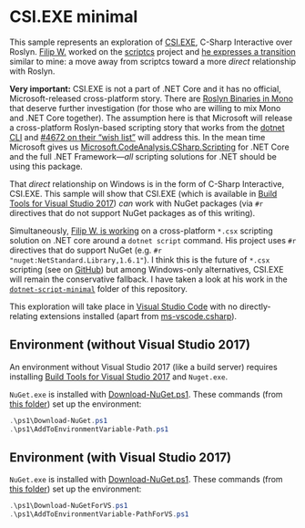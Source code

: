 # CSI.EXE minimal

This sample represents an exploration of [CSI.EXE](https://msdn.microsoft.com/en-us/magazine/mt614271.aspx), C-Sharp Interactive over Roslyn. [Filip W.](https://github.com/filipw) worked on the [scriptcs](https://github.com/scriptcs/scriptcs) project and [he expresses a transition](https://www.strathweb.com/2016/12/writing-c-build-scripts-with-fake-omnisharp-and-vs-code/) similar to mine: a move away from scriptcs toward a more _direct_ relationship with Roslyn.

**Very important:** CSI.EXE is not a part of .NET Core and it has no official, Microsoft-released cross-platform story. There are [Roslyn Binaries in Mono](https://github.com/mono/roslyn-binaries) that deserve further investigation (for those who are willing to mix Mono and .NET Core together). The assumption here is that Microsoft will release a cross-platform Roslyn-based scripting story that works from the [dotnet CLI](https://github.com/dotnet/cli) and [#4672 on their “wish list”](https://github.com/dotnet/cli/issues/4672) will address this. In the mean time Microsoft gives us [Microsoft.CodeAnalysis.CSharp.Scripting](https://www.nuget.org/packages/Microsoft.CodeAnalysis.CSharp.Scripting/#dotnet-cli) for .NET Core and the full .NET Framework—_all_ scripting solutions for .NET should be using this package.

That _direct_ relationship on Windows is in the form of C-Sharp Interactive, CSI.EXE. This sample will show that CSI.EXE (which is available in [Build Tools for Visual Studio 2017](https://www.visualstudio.com/downloads/#build-tools-for-visual-studio-2017)) _can_ work with NuGet packages (via `#r` directives that do not support NuGet packages as of this writing).

Simultaneously, [Filip W. is working](https://www.strathweb.com/2016/10/introducing-c-script-runner-for-net-core-and-net-cli/) on a cross-platform `*.csx` scripting solution on .NET core around a `dotnet script` command. His project uses `#r` directives that do support NuGet (e.g. `#r "nuget:NetStandard.Library,1.6.1"`). I think this is the future of `*.csx` scripting (see on [GitHub](https://github.com/filipw/dotnet-script)) but among Windows-only alternatives, CSI.EXE will remain the conservative fallback. I have taken a look at his work in the [`dotnet-script-minimal`](../dotnet-script-minimal) folder of this repository.

This exploration will take place in [Visual Studio Code](https://code.visualstudio.com/) with no directly-relating extensions installed (apart from [ms-vscode.csharp](https://marketplace.visualstudio.com/items?itemName=ms-vscode.csharp)).

## Environment (without Visual Studio 2017)

An environment without Visual Studio 2017 (like a build server) requires installing [Build Tools for Visual Studio 2017](https://www.visualstudio.com/downloads/#build-tools-for-visual-studio-2017) and `Nuget.exe`.

`NuGet.exe` is installed with [Download-NuGet.ps1](./ps1/Download-NuGet.ps1). These commands (from [this folder](../csi-exe-minimal)) set up the environment:

```ps1
.\ps1\Download-NuGet.ps1
.\ps1\AddToEnvironmentVariable-Path.ps1
```

## Environment (with Visual Studio 2017)

`NuGet.exe` is installed with [Download-NuGet.ps1](./ps1/Download-NuGet.ps1). These commands (from [this folder](../csi-exe-minimal)) set up the environment:

```ps1
.\ps1\Download-NuGetForVS.ps1
.\ps1\AddToEnvironmentVariable-PathForVS.ps1
```